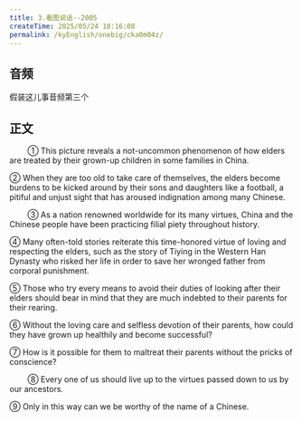 ```yaml
---
title: 3.看图说话--2005
createTime: 2025/05/24 10:16:08
permalink: /kyEnglish/onebig/cka0m04z/
---
```

## 音频

假装这儿事音频第三个

## 正文

​&emsp;​&emsp;​		① This picture reveals a not-uncommon phenomenon of how elders are treated by their grown-up children in some families in China.

② When they are too old to take care of themselves, the elders become burdens to be kicked around by their sons and daughters like a football, a pitiful and unjust sight that has aroused indignation among many Chinese.

​&emsp;​&emsp;​		③ As a nation renowned worldwide for its many virtues, China and the Chinese people have been practicing filial piety throughout history.

④ Many often-told stories reiterate this time-honored virtue of loving and respecting the elders, such as the story of Tiying in the Western Han Dynasty who risked her life in order to save her wronged father from corporal punishment.

⑤ Those who try every means to avoid their duties of looking after their elders should bear in mind that they are much indebted to their parents for their rearing.

⑥ Without the loving care and selfless devotion of their parents, how could they have grown up healthily and become successful?

⑦ How is it possible for them to maltreat their parents without the pricks of conscience?

​&emsp;​&emsp;​		⑧ Every one of us should live up to the virtues passed down to us by our ancestors.

⑨ Only in this way can we be worthy of the name of a Chinese.